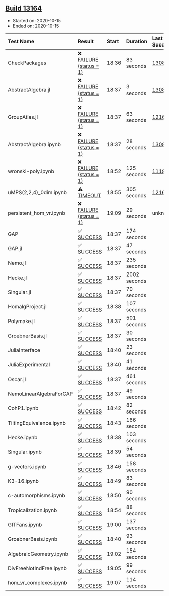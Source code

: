 ## [Build 13164](https://oscarci.mathematik.uni-kl.de/job/oscar/13164/)

* Started on: 2020-10-15
* Ended on: 2020-10-15

| Test Name    | Result | Start | Duration | Last Success | First Failure |
|:-------------|:-------|:------|:---------|:-------------|:--------------|
| CheckPackages | ❌ [FAILURE (status = 1)](https://oscarci.mathematik.uni-kl.de/job/oscar/13164/artifact/logs/build-13164/CheckPackages.log) | 18:36 | 83 seconds | [13085](https://oscarci.mathematik.uni-kl.de/job/oscar/13085/) | [13086](https://oscarci.mathematik.uni-kl.de/job/oscar/13086/) |
| AbstractAlgebra.jl | ❌ [FAILURE (status = 1)](https://oscarci.mathematik.uni-kl.de/job/oscar/13164/artifact/logs/build-13164/AbstractAlgebra.jl.log) | 18:37 | 3 seconds | [13085](https://oscarci.mathematik.uni-kl.de/job/oscar/13085/) | [13086](https://oscarci.mathematik.uni-kl.de/job/oscar/13086/) |
| GroupAtlas.jl | ❌ [FAILURE (status = 1)](https://oscarci.mathematik.uni-kl.de/job/oscar/13164/artifact/logs/build-13164/GroupAtlas.jl.log) | 18:37 | 63 seconds | [12167](https://oscarci.mathematik.uni-kl.de/job/oscar/12167/) | [12168](https://oscarci.mathematik.uni-kl.de/job/oscar/12168/) |
| AbstractAlgebra.ipynb | ❌ [FAILURE (status = 1)](https://oscarci.mathematik.uni-kl.de/job/oscar/13164/artifact/logs/build-13164/AbstractAlgebra.ipynb.log) | 18:37 | 28 seconds | [13085](https://oscarci.mathematik.uni-kl.de/job/oscar/13085/) | [13086](https://oscarci.mathematik.uni-kl.de/job/oscar/13086/) |
| wronski-poly.ipynb | ❌ [FAILURE (status = 1)](https://oscarci.mathematik.uni-kl.de/job/oscar/13164/artifact/logs/build-13164/wronski-poly.ipynb.log) | 18:52 | 125 seconds | [11192](https://oscarci.mathematik.uni-kl.de/job/oscar/11192/) | [11193](https://oscarci.mathematik.uni-kl.de/job/oscar/11193/) |
| uMPS(2,2,4)_0dim.ipynb | ⚠ [TIMEOUT](https://oscarci.mathematik.uni-kl.de/job/oscar/13164/artifact/logs/build-13164/uMPS-2-2-4-_0dim.ipynb.log) | 18:55 | 305 seconds | [12167](https://oscarci.mathematik.uni-kl.de/job/oscar/12167/) | [12168](https://oscarci.mathematik.uni-kl.de/job/oscar/12168/) |
| persistent_hom_vr.ipynb | ❌ [FAILURE (status = 1)](https://oscarci.mathematik.uni-kl.de/job/oscar/13164/artifact/logs/build-13164/persistent_hom_vr.ipynb.log) | 19:09 | 29 seconds | unknown | unknown |
| GAP | ✅ [SUCCESS](https://oscarci.mathematik.uni-kl.de/job/oscar/13164/artifact/logs/build-13164/GAP.log) | 18:37 | 174 seconds |  |  |
| GAP.jl | ✅ [SUCCESS](https://oscarci.mathematik.uni-kl.de/job/oscar/13164/artifact/logs/build-13164/GAP.jl.log) | 18:37 | 47 seconds |  |  |
| Nemo.jl | ✅ [SUCCESS](https://oscarci.mathematik.uni-kl.de/job/oscar/13164/artifact/logs/build-13164/Nemo.jl.log) | 18:37 | 235 seconds |  |  |
| Hecke.jl | ✅ [SUCCESS](https://oscarci.mathematik.uni-kl.de/job/oscar/13164/artifact/logs/build-13164/Hecke.jl.log) | 18:37 | 2002 seconds |  |  |
| Singular.jl | ✅ [SUCCESS](https://oscarci.mathematik.uni-kl.de/job/oscar/13164/artifact/logs/build-13164/Singular.jl.log) | 18:37 | 70 seconds |  |  |
| HomalgProject.jl | ✅ [SUCCESS](https://oscarci.mathematik.uni-kl.de/job/oscar/13164/artifact/logs/build-13164/HomalgProject.jl.log) | 18:38 | 107 seconds |  |  |
| Polymake.jl | ✅ [SUCCESS](https://oscarci.mathematik.uni-kl.de/job/oscar/13164/artifact/logs/build-13164/Polymake.jl.log) | 18:37 | 501 seconds |  |  |
| GroebnerBasis.jl | ✅ [SUCCESS](https://oscarci.mathematik.uni-kl.de/job/oscar/13164/artifact/logs/build-13164/GroebnerBasis.jl.log) | 18:37 | 30 seconds |  |  |
| JuliaInterface | ✅ [SUCCESS](https://oscarci.mathematik.uni-kl.de/job/oscar/13164/artifact/logs/build-13164/JuliaInterface.log) | 18:40 | 23 seconds |  |  |
| JuliaExperimental | ✅ [SUCCESS](https://oscarci.mathematik.uni-kl.de/job/oscar/13164/artifact/logs/build-13164/JuliaExperimental.log) | 18:40 | 41 seconds |  |  |
| Oscar.jl | ✅ [SUCCESS](https://oscarci.mathematik.uni-kl.de/job/oscar/13164/artifact/logs/build-13164/Oscar.jl.log) | 18:37 | 461 seconds |  |  |
| NemoLinearAlgebraForCAP | ✅ [SUCCESS](https://oscarci.mathematik.uni-kl.de/job/oscar/13164/artifact/logs/build-13164/NemoLinearAlgebraForCAP.log) | 18:37 | 49 seconds |  |  |
| CohP1.ipynb | ✅ [SUCCESS](https://oscarci.mathematik.uni-kl.de/job/oscar/13164/artifact/logs/build-13164/CohP1.ipynb.log) | 18:42 | 82 seconds |  |  |
| TiltingEquivalence.ipynb | ✅ [SUCCESS](https://oscarci.mathematik.uni-kl.de/job/oscar/13164/artifact/logs/build-13164/TiltingEquivalence.ipynb.log) | 18:43 | 166 seconds |  |  |
| Hecke.ipynb | ✅ [SUCCESS](https://oscarci.mathematik.uni-kl.de/job/oscar/13164/artifact/logs/build-13164/Hecke.ipynb.log) | 18:38 | 103 seconds |  |  |
| Singular.ipynb | ✅ [SUCCESS](https://oscarci.mathematik.uni-kl.de/job/oscar/13164/artifact/logs/build-13164/Singular.ipynb.log) | 18:39 | 54 seconds |  |  |
| g-vectors.ipynb | ✅ [SUCCESS](https://oscarci.mathematik.uni-kl.de/job/oscar/13164/artifact/logs/build-13164/g-vectors.ipynb.log) | 18:46 | 158 seconds |  |  |
| K3-16.ipynb | ✅ [SUCCESS](https://oscarci.mathematik.uni-kl.de/job/oscar/13164/artifact/logs/build-13164/K3-16.ipynb.log) | 18:49 | 83 seconds |  |  |
| c-automorphisms.ipynb | ✅ [SUCCESS](https://oscarci.mathematik.uni-kl.de/job/oscar/13164/artifact/logs/build-13164/c-automorphisms.ipynb.log) | 18:50 | 90 seconds |  |  |
| Tropicalization.ipynb | ✅ [SUCCESS](https://oscarci.mathematik.uni-kl.de/job/oscar/13164/artifact/logs/build-13164/Tropicalization.ipynb.log) | 18:54 | 88 seconds |  |  |
| GITFans.ipynb | ✅ [SUCCESS](https://oscarci.mathematik.uni-kl.de/job/oscar/13164/artifact/logs/build-13164/GITFans.ipynb.log) | 19:00 | 137 seconds |  |  |
| GroebnerBasis.ipynb | ✅ [SUCCESS](https://oscarci.mathematik.uni-kl.de/job/oscar/13164/artifact/logs/build-13164/GroebnerBasis.ipynb.log) | 18:40 | 93 seconds |  |  |
| AlgebraicGeometry.ipynb | ✅ [SUCCESS](https://oscarci.mathematik.uni-kl.de/job/oscar/13164/artifact/logs/build-13164/AlgebraicGeometry.ipynb.log) | 19:02 | 154 seconds |  |  |
| DivFreeNotIndFree.ipynb | ✅ [SUCCESS](https://oscarci.mathematik.uni-kl.de/job/oscar/13164/artifact/logs/build-13164/DivFreeNotIndFree.ipynb.log) | 19:05 | 99 seconds |  |  |
| hom_vr_complexes.ipynb | ✅ [SUCCESS](https://oscarci.mathematik.uni-kl.de/job/oscar/13164/artifact/logs/build-13164/hom_vr_complexes.ipynb.log) | 19:07 | 114 seconds |  |  |
